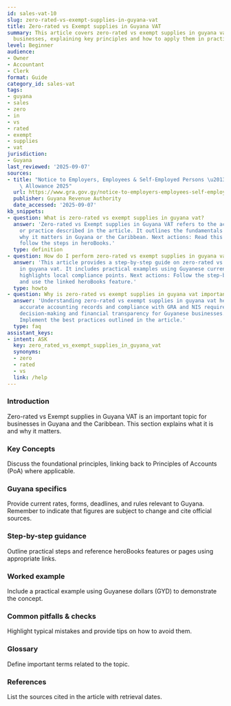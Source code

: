 ```yaml
---
id: sales-vat-10
slug: zero-rated-vs-exempt-supplies-in-guyana-vat
title: Zero-rated vs Exempt supplies in Guyana VAT
summary: This article covers zero-rated vs exempt supplies in guyana vat for Guyanese
  businesses, explaining key principles and how to apply them in practice.
level: Beginner
audience:
- Owner
- Accountant
- Clerk
format: Guide
category_id: sales-vat
tags:
- guyana
- sales
- zero
- in
- vs
- rated
- exempt
- supplies
- vat
jurisdiction:
- Guyana
last_reviewed: '2025-09-07'
sources:
- title: "Notice to Employers, Employees & Self-Employed Persons \u2013 Revised Personal\
    \ Allowance 2025"
  url: https://www.gra.gov.gy/notice-to-employers-employees-self-employed-persons-revised-personal-allowance-and-deductions-for-income-tax-2025-copy/
  publisher: Guyana Revenue Authority
  date_accessed: '2025-09-07'
kb_snippets:
- question: What is zero-rated vs exempt supplies in guyana vat?
  answer: 'Zero-rated vs Exempt supplies in Guyana VAT refers to the accounting concept
    or practice described in the article. It outlines the fundamentals and explains
    why it matters in Guyana or the Caribbean. Next actions: Read this article and
    follow the steps in heroBooks.'
  type: definition
- question: How do I perform zero-rated vs exempt supplies in guyana vat in heroBooks?
  answer: 'This article provides a step-by-step guide on zero-rated vs exempt supplies
    in guyana vat. It includes practical examples using Guyanese currency (GYD) and
    highlights local compliance points. Next actions: Follow the step-by-step section
    and use the linked heroBooks feature.'
  type: howto
- question: Why is zero-rated vs exempt supplies in guyana vat important?
  answer: 'Understanding zero-rated vs exempt supplies in guyana vat helps ensure
    accurate accounting records and compliance with GRA and NIS requirements. It improves
    decision-making and financial transparency for Guyanese businesses. Next actions:
    Implement the best practices outlined in the article.'
  type: faq
assistant_keys:
- intent: ASK
  key: zero_rated_vs_exempt_supplies_in_guyana_vat
  synonyms:
  - zero
  - rated
  - vs
  link: /help
---
```


### Introduction
Zero-rated vs Exempt supplies in Guyana VAT is an important topic for businesses in Guyana and the Caribbean. This section explains what it is and why it matters.

### Key Concepts
Discuss the foundational principles, linking back to Principles of Accounts (PoA) where applicable.

### Guyana specifics
Provide current rates, forms, deadlines, and rules relevant to Guyana. Remember to indicate that figures are subject to change and cite official sources.

### Step-by-step guidance
Outline practical steps and reference heroBooks features or pages using appropriate links.

### Worked example
Include a practical example using Guyanese dollars (GYD) to demonstrate the concept.

### Common pitfalls & checks
Highlight typical mistakes and provide tips on how to avoid them.

### Glossary
Define important terms related to the topic.

### References
List the sources cited in the article with retrieval dates.